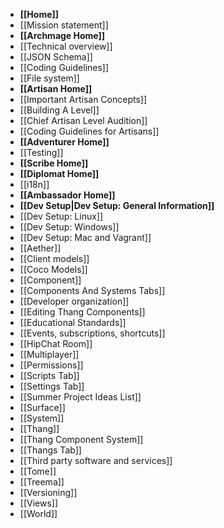 * **[[Home]]**
 * [[Mission statement]]
* **[[Archmage Home]]**
 * [[Technical overview]]
 * [[JSON Schema]]
 * [[Coding Guidelines]]
 * [[File system]]
* **[[Artisan Home]]**
 * [[Important Artisan Concepts]]
 * [[Building A Level]]
 * [[Chief Artisan Level Audition]]
 * [[Coding Guidelines for Artisans]]
* **[[Adventurer Home]]**
 * [[Testing]]
* **[[Scribe Home]]**
* **[[Diplomat Home]]**
 * [[i18n]]
* **[[Ambassador Home]]**
* **[[Dev Setup|Dev Setup: General Information]]**
 * [[Dev Setup: Linux]]
 * [[Dev Setup: Windows]]
 * [[Dev Setup: Mac and Vagrant]]
* [[Aether]]
* [[Client models]]
* [[Coco Models]]
* [[Component]]
* [[Components And Systems Tabs]]
* [[Developer organization]]
* [[Editing Thang Components]]
* [[Educational Standards]]
* [[Events, subscriptions, shortcuts]]
* [[HipChat Room]]
* [[Multiplayer]]
* [[Permissions]]
* [[Scripts Tab]]
* [[Settings Tab]]
* [[Summer Project Ideas List]]
* [[Surface]]
* [[System]]
* [[Thang]]
* [[Thang Component System]]
* [[Thangs Tab]]
* [[Third party software and services]]
* [[Tome]]
* [[Treema]]
* [[Versioning]]
* [[Views]]
* [[World]]